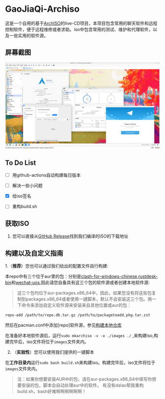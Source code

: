 # GaoJiaQi-Archiso

这是一个自用的基于[ArchISO](https://gitlab.archlinux.org/archlinux/archiso)的live-CD项目，本项目包含常用的聊天软件和远程控制软件，便于远程维修或者求助。iso中包含常用的测试、维护和代理软件，以及一些实用的软件源。

## 屏幕截图

![1](pics/1.png)

## To Do List

- [ ] 用github-actions自动构建每日版本
- [ ] 解决一些小问题
- [x] 给iso签名
- [ ] 重构build.sh


## 获取ISO
1. 您可以直接从[GitHub Release](https://github.com/world-nb-organization/GaoJiaQi-Archiso/releases)找到我们编译的ISO的下载地址

## 构建以及自定义指南

1.（**推荐**）您也可以通过我们给出的配置文件自行构建:

本repo中有三个位于aur里的包：分别是[clash-for-windows-chinese](https://aur.archlinux.org/packages/clash-for-windows-chinese),[rustdesk-bin](https://aur.archlinux.org/packages/rustdesk-bin)和[wechat-uos](https://aur.archlinux.org/packages/wechat-uos),因此请您自备具有这三个包的软件源或者创建本地软件源:
> 这三个包均位于aur-packages.x86_64中，因此，如果您没有将这些包复制到packages.x86_64或者使用一键脚本，默认不会安装这三个包。用一下命令来添加自定义软件源来安装来自其他位置或aur的包：

```bash
repo-add /path/to/repo.db.tar.gz /path/to/packagetoadd.pkg.tar.zst
```

然后在pacman.conf中添加[repo]软件源，参见[构建本地仓库](https://wiki.archlinux.org/title/Pacman_(%E7%AE%80%E4%BD%93%E4%B8%AD%E6%96%87)/Tips_and_tricks_(%E7%AE%80%E4%BD%93%E4%B8%AD%E6%96%87)#%E8%87%AA%E5%BB%BA%E6%9C%AC%E5%9C%B0%E4%BB%93%E5%BA%93)

在准备好本地软件源后，运行`sudo mkarchiso -v -o ./images ./` ,来构建iso,构建完毕后，iso文件将位于`images`文件夹内。

2. （**实验性**）您可以使用我们提供的一键脚本

在**工作目录内**运行```sudo bash build.sh```来构建iso。构建完毕后，iso文件将位于`images`文件夹内。
> 注：如果你想要安装AUR中的包，请在aur-packages.x86_64中填写你想要安装的包，脚本会自动处理aur中的软件。
> 有没有dalao帮我重构build.sh，bash好难啊啊啊啊啊啊！

